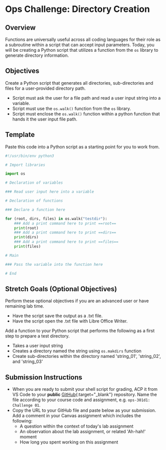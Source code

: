 # Ops Challenge: Directory Creation

## Overview

Functions are universally useful across all coding languages for their role as a subroutine within a script that can accept input parameters. Today, you will be creating a Python script that utilizes a function from the `os` library to generate directory information.

## Objectives

Create a Python script that generates all directories, sub-directories and files for a user-provided directory path.

- Script must ask the user for a file path and read a user input string into a variable.
- Script must use the `os.walk()` function from the `os` library.
- Script must enclose the `os.walk()` function within a python function that hands it the user input file path.

## Template

Paste this code into a Python script as a starting point for you to work from.

```python
#!/usr/bin/env python3

# Import libraries

import os

# Declaration of variables

### Read user input here into a variable

# Declaration of functions

### Declare a function here

for (root, dirs, files) in os.walk("testdir"):
    ### Add a print command here to print ==root==
    print(root)
    ### Add a print command here to print ==dirs==
    print(dirs)
    ### Add a print command here to print ==files==
    print(files)

# Main

### Pass the variable into the function here

# End

```

## Stretch Goals (Optional Objectives)

Perform these optional objectives if you are an advanced user or have remaining lab time.

- Have the script save the output as a .txt file.
- Have the script open the .txt file with Libre Office Writer.

Add a function to your Python script that performs the following as a first step to prepare a test directory.

- Takes a user input string
- Creates a directory named the string using `os.makdirs` function
- Create sub-directories within the directory named 'string_01', 'string_02', and 'string_03'

## Submission Instructions

- When you are ready to submit your shell script for grading, ACP it from VS Code to your **public** [GitHub](https://github.com/){:target="_blank"} repository. Name the file according to your course code and assignment, e.g. `ops-301d1: Challenge 01`.
- Copy the URL to your GitHub file and paste below as your submission. Add a comment in your Canvas assignment which includes the following:
  - A question within the context of today's lab assignment
  - An observation about the lab assignment, or related 'Ah-hah!' moment
  - How long you spent working on this assignment

